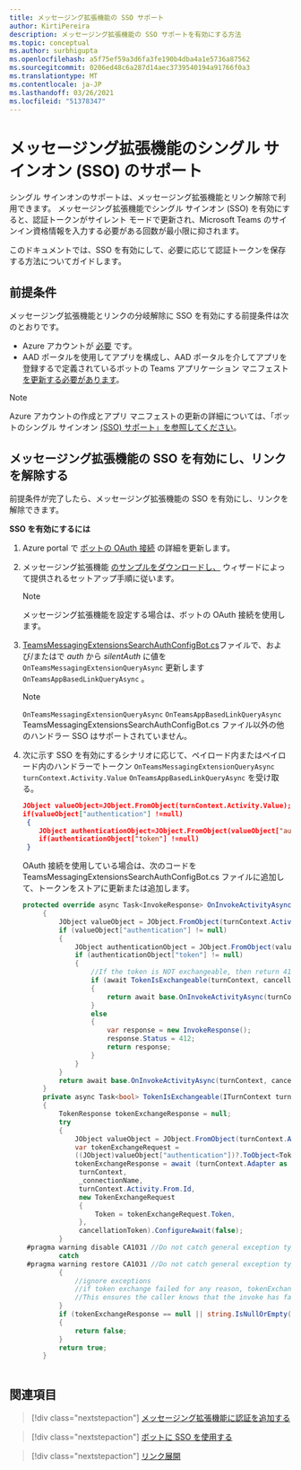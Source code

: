 ```yaml
---
title: メッセージング拡張機能の SSO サポート
author: KirtiPereira
description: メッセージング拡張機能の SSO サポートを有効にする方法
ms.topic: conceptual
ms.author: surbhigupta
ms.openlocfilehash: a5f75ef59a3d6fa3fe190b4dba4a1e5736a87562
ms.sourcegitcommit: 0206ed48c6a287d14aec3739540194a91766f0a3
ms.translationtype: MT
ms.contentlocale: ja-JP
ms.lasthandoff: 03/26/2021
ms.locfileid: "51378347"
---
```

# <a name="single-sign-on-sso-support-for-messaging-extensions"></a>メッセージング拡張機能のシングル サインオン (SSO) のサポート
 
シングル サインオンのサポートは、メッセージング拡張機能とリンク解除で利用できます。 メッセージング拡張機能でシングル サインオン (SSO) を有効にすると、認証トークンがサイレント モードで更新され、Microsoft Teams のサインイン資格情報を入力する必要がある回数が最小限に抑されます。

このドキュメントでは、SSO を有効にして、必要に応じて認証トークンを保存する方法についてガイドします。

## <a name="prerequisites"></a>前提条件

メッセージング拡張機能とリンクの分岐解除に SSO を有効にする前提条件は次のとおりです。
* Azure アカウントが [必要](https://azure.microsoft.com/en-us/free/) です。
* AAD ポータルを使用してアプリを構成し、AAD ポータルを介してアプリを登録するで定義されているボットの Teams アプリケーション マニフェスト [を更新する必要があります](../../bots/how-to/authentication/auth-aad-sso-bots.md#register-your-app-through-the-aad-portal)。

> [!NOTE]
> Azure アカウントの作成とアプリ マニフェストの更新の詳細については、「ボットのシングル サインオン [(SSO) サポート」を参照してください](../../bots/how-to/authentication/auth-aad-sso-bots.md)。

## <a name="enable-sso-for-messaging-extensions-and-link-unfurling"></a>メッセージング拡張機能の SSO を有効にし、リンクを解除する

前提条件が完了したら、メッセージング拡張機能の SSO を有効にし、リンクを解除できます。

**SSO を有効にするには**
1. Azure portal で [ボットの OAuth 接続](../../bots/how-to/authentication/auth-aad-sso-bots.md#update-the-azure-portal-with-the-oauth-connection) の詳細を更新します。
2. メッセージング拡張機能 [のサンプルをダウンロードし、](https://github.com/microsoft/BotBuilder-Samples/tree/main/samples/csharp_dotnetcore/52.teams-messaging-extensions-search-auth-config) ウィザードによって提供されるセットアップ手順に従います。
   > [!NOTE]
   > メッセージング拡張機能を設定する場合は、ボットの OAuth 接続を使用します。
3. [TeamsMessagingExtensionsSearchAuthConfigBot.cs](https://github.com/microsoft/BotBuilder-Samples/tree/main/samples/csharp_dotnetcore/52.teams-messaging-extensions-search-auth-config/Bots/TeamsMessagingExtensionsSearchAuthConfigBot.cs)ファイルで、および/またはで *auth* から *silentAuth* に値を `OnTeamsMessagingExtensionQueryAsync` 更新します `OnTeamsAppBasedLinkQueryAsync` 。  

    > [!NOTE]
    > `OnTeamsMessagingExtensionQueryAsync` `OnTeamsAppBasedLinkQueryAsync` TeamsMessagingExtensionsSearchAuthConfigBot.cs ファイル以外の他のハンドラー SSO はサポートされていません。
   
4. 次に示す SSO を有効にするシナリオに応じて、ペイロード内またはペイロード内のハンドラーでトークン `OnTeamsMessagingExtensionQueryAsync` `turnContext.Activity.Value` `OnTeamsAppBasedLinkQueryAsync` を受け取る。

    ```json
    JObject valueObject=JObject.FromObject(turnContext.Activity.Value);
    if(valueObject["authentication"] !=null)
     {
        JObject authenticationObject=JObject.FromObject(valueObject["authentication"]);
        if(authenticationObject["token"] !=null)
     }
    
     ```
  
    OAuth 接続を使用している場合は、次のコードを TeamsMessagingExtensionsSearchAuthConfigBot.cs ファイルに追加して、トークンをストアに更新または追加します。
    
   ```C#
   protected override async Task<InvokeResponse> OnInvokeActivityAsync(ITurnContext<IInvokeActivity> turnContext, CancellationToken cancellationToken)
        {
            JObject valueObject = JObject.FromObject(turnContext.Activity.Value);
            if (valueObject["authentication"] != null)
            {
                JObject authenticationObject = JObject.FromObject(valueObject["authentication"]);
                if (authenticationObject["token"] != null)
                {
                    //If the token is NOT exchangeable, then return 412 to require user consent
                    if (await TokenIsExchangeable(turnContext, cancellationToken))
                    {
                        return await base.OnInvokeActivityAsync(turnContext, cancellationToken).ConfigureAwait(false);
                    }
                    else
                    {
                        var response = new InvokeResponse();
                        response.Status = 412;
                        return response;
                    }
                }
            }
            return await base.OnInvokeActivityAsync(turnContext, cancellationToken).ConfigureAwait(false);
        }
        private async Task<bool> TokenIsExchangeable(ITurnContext turnContext, CancellationToken cancellationToken)
        {
            TokenResponse tokenExchangeResponse = null;
            try
            {
                JObject valueObject = JObject.FromObject(turnContext.Activity.Value);
                var tokenExchangeRequest =
                ((JObject)valueObject["authentication"])?.ToObject<TokenExchangeInvokeRequest>();
                tokenExchangeResponse = await (turnContext.Adapter as IExtendedUserTokenProvider).ExchangeTokenAsync(
                 turnContext,
                 _connectionName,
                 turnContext.Activity.From.Id,
                 new TokenExchangeRequest
                 {
                     Token = tokenExchangeRequest.Token,
                 },
                 cancellationToken).ConfigureAwait(false);
            }
    #pragma warning disable CA1031 //Do not catch general exception types (ignoring, see comment below)
            catch
    #pragma warning restore CA1031 //Do not catch general exception types
            {
                //ignore exceptions
                //if token exchange failed for any reason, tokenExchangeResponse above remains null, and a failure invoke response is sent to the caller.
                //This ensures the caller knows that the invoke has failed.
            }
            if (tokenExchangeResponse == null || string.IsNullOrEmpty(tokenExchangeResponse.Token))
            {
                return false;
            }
            return true;
        }
    
    ```    

## <a name="see-also"></a>関連項目

> [!div class="nextstepaction"]
> [メッセージング拡張機能に認証を追加する](add-authentication.md)

> [!div class="nextstepaction"]
> [ボットに SSO を使用する](../../bots/how-to/authentication/auth-aad-sso-bots.md)

> [!div class="nextstepaction"]
> [リンク展開](link-unfurling.md)

